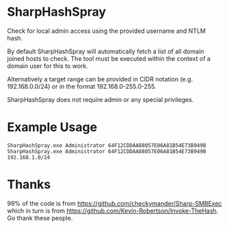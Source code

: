 # SharpHashSpray
Check for local admin access using the provided username and NTLM hash. 

By default SharpHashSpray will automatically fetch a list of all domain joined hosts to check. The tool must be executed within the context of a domain user for this to work.

Alternatively a target range can be provided in CIDR notation (e.g. 192.168.0.0/24) or in the format 192.168.0-255.0-255.

SharpHashSpray does not require admin or any special privileges.

# Example Usage
```
SharpHashSpray.exe Administrator 64F12CDDAA88057E06A81B54E73B949B
SharpHashSpray.exe Administrator 64F12CDDAA88057E06A81B54E73B949B 192.168.1.0/24
```

# Thanks
99% of the code is from https://github.com/checkymander/Sharp-SMBExec which in turn is from https://github.com/Kevin-Robertson/Invoke-TheHash. Go thank these people.
